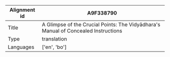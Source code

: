 |Alignment id | A9F338790
| --- | --- 
|Title | A Glimpse of the Crucial Points: The Vidyādhara's Manual of Concealed Instructions 
|Type | translation
|Languages | ['en', 'bo']